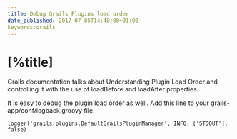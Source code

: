```yaml
---
title: Debug Grails Plugins load order
date_published: 2017-07-05T14:40:00+01:00
keywords:grails
---
```


# [%title]

Grails documentation talks about Understanding Plugin Load Order and controlling it with the use of loadBefore and loadAfter properties.

It is easy to debug the plugin load order as well. Add this line to your grails-app/conf/logback.groovy file.

`logger('grails.plugins.DefaultGrailsPluginManager', INFO, ['STDOUT'], false)`




